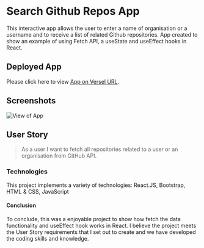 # Search Github Repos App

This interactive app allows the user to enter a name of organisation or a username and to receive a list of related Github repositories.
App created to show an example of using Fetch API, a useState and useEffect hooks in React.

## Deployed App

Please click here to view [App on Versel URL](https://search-github-repos-app.vercel.app/).

## Screenshots

![View of App](./assets/images/githubSerchProjectCardBannerImg.png)

## User Story

> As a user I want to fetch all repositories related to a user or an organisation from GitHub API.

### Technologies

This project implements a variety of technologies:
React.JS, Bootstrap, HTML & CSS, JavaScript

#### Conclusion

To conclude, this was a enjoyable project to show how fetch the data functionality and useEffect hook works in React. I believe the project meets the User Story requirements that I set out to create and we have developed the coding skills and knowledge.
